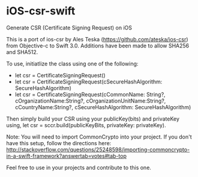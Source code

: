 # iOS-csr-swift
Generate CSR (Certificate Signing Request) on iOS

This is a port of ios-csr by Ales Teska (https://github.com/ateska/ios-csr) from Objective-c to Swift 3.0. 
Additions have been made to allow SHA256 and SHA512. 

To use, initiatlize the class using one of the following: 
- let csr = CertificateSigningRequest()
- let csr = CertificateSigningRequest(cSecureHashAlgorithm: SecureHashAlgorithm)
- let csr = CertificateSigningRequest(cCommonName: String?, cOrganizationName:String?, cOrganizationUnitName:String?, cCountryName:String?, cSecureHashAlgorithm: SecureHashAlgorithm)

Then simply build your CSR using your publicKey(bits) and privateKey using, let csr = sccr.build(publicKeyBits, privateKey: privateKey).

Note: You will need to import CommonCrypto into your project. If you don't have this setup, follow the directions here: http://stackoverflow.com/questions/25248598/importing-commoncrypto-in-a-swift-framework?answertab=votes#tab-top


Feel free to use in your projects and contribute to this one.

